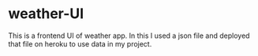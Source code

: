 # weather-UI
This is a frontend UI of weather app. In this I used a json file and deployed that file on heroku to use data in my project. 
